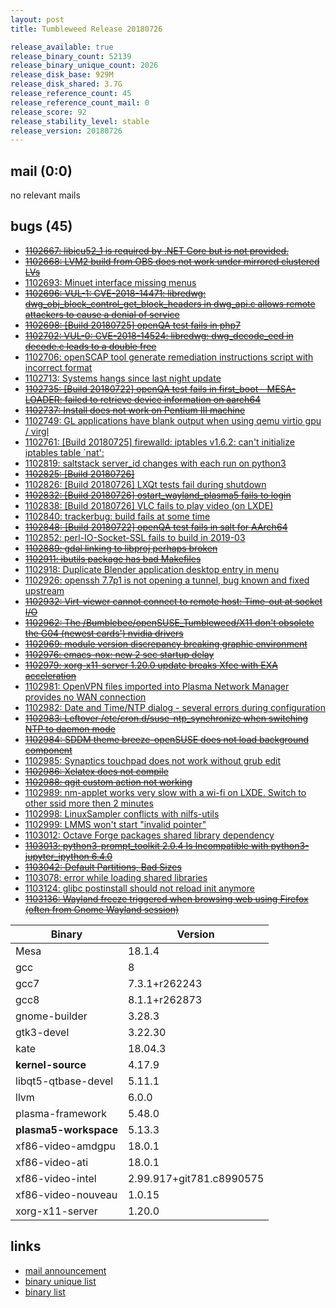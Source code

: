 ```yaml
---
layout: post
title: Tumbleweed Release 20180726

release_available: true
release_binary_count: 52139
release_binary_unique_count: 2026
release_disk_base: 929M
release_disk_shared: 3.7G
release_reference_count: 45
release_reference_count_mail: 0
release_score: 92
release_stability_level: stable
release_version: 20180726
---
```


## mail (0:0)

no relevant mails

## bugs (45)

<!--more-->

- ~~[1102667: libicu52_1 is required by .NET Core but is not provided.](https://bugzilla.opensuse.org/show_bug.cgi?id=1102667)~~
- ~~[1102668: LVM2 build from OBS does not work under mirrored clustered LVs](https://bugzilla.opensuse.org/show_bug.cgi?id=1102668)~~
- [1102693: Minuet interface missing menus](https://bugzilla.opensuse.org/show_bug.cgi?id=1102693)
- ~~[1102696: VUL-1: CVE-2018-14471: libredwg: dwg_obj_block_control_get_block_headers in dwg_api.c allows remote attackers to cause a denial of service](https://bugzilla.opensuse.org/show_bug.cgi?id=1102696)~~
- ~~[1102698: \[Build 20180725\] openQA test fails in php7](https://bugzilla.opensuse.org/show_bug.cgi?id=1102698)~~
- ~~[1102702: VUL-0: CVE-2018-14524: libredwg: dwg_decode_eed in decode.c leads to a double free](https://bugzilla.opensuse.org/show_bug.cgi?id=1102702)~~
- [1102706: openSCAP tool generate remediation instructions script with incorrect format](https://bugzilla.opensuse.org/show_bug.cgi?id=1102706)
- [1102713: Systems hangs since last night update](https://bugzilla.opensuse.org/show_bug.cgi?id=1102713)
- ~~[1102735: \[Build 20180722\] openQA test fails in first_boot - MESA-LOADER: failed to retrieve device information on aarch64](https://bugzilla.opensuse.org/show_bug.cgi?id=1102735)~~
- ~~[1102737: Install does not work on Pentium III machine](https://bugzilla.opensuse.org/show_bug.cgi?id=1102737)~~
- [1102749: GL applications have blank output when using qemu virtio gpu / virgl](https://bugzilla.opensuse.org/show_bug.cgi?id=1102749)
- [1102761: \[Build 20180725\] firewalld: iptables v1.6.2: can't initialize iptables table `nat':](https://bugzilla.opensuse.org/show_bug.cgi?id=1102761)
- [1102819: saltstack server_id changes with each run on python3](https://bugzilla.opensuse.org/show_bug.cgi?id=1102819)
- ~~[1102825: \[Build 20180726\]](https://bugzilla.opensuse.org/show_bug.cgi?id=1102825)~~
- [1102826: \[Build 20180726\] LXQt tests fail during shutdown](https://bugzilla.opensuse.org/show_bug.cgi?id=1102826)
- ~~[1102832: \[Build 20180726\] ostart_wayland_plasma5 fails to login](https://bugzilla.opensuse.org/show_bug.cgi?id=1102832)~~
- [1102838: \[Build 20180726\] VLC fails to play video (on LXDE)](https://bugzilla.opensuse.org/show_bug.cgi?id=1102838)
- [1102840: trackerbug: build fails at some time](https://bugzilla.opensuse.org/show_bug.cgi?id=1102840)
- ~~[1102848: \[Build 20180722\] openQA test fails in salt for AArch64](https://bugzilla.opensuse.org/show_bug.cgi?id=1102848)~~
- [1102852: perl-IO-Socket-SSL fails to build in 2019-03](https://bugzilla.opensuse.org/show_bug.cgi?id=1102852)
- ~~[1102889: gdal linking to libproj perhaps broken](https://bugzilla.opensuse.org/show_bug.cgi?id=1102889)~~
- ~~[1102911: ibutils package has bad Makefiles](https://bugzilla.opensuse.org/show_bug.cgi?id=1102911)~~
- [1102918: Duplicate Blender application desktop entry in menu](https://bugzilla.opensuse.org/show_bug.cgi?id=1102918)
- [1102926: openssh 7.7p1 is not opening a tunnel, bug known and fixed upstream](https://bugzilla.opensuse.org/show_bug.cgi?id=1102926)
- ~~[1102932: Virt-viewer cannot connect to remote host: Time-out at socket I/O](https://bugzilla.opensuse.org/show_bug.cgi?id=1102932)~~
- ~~[1102962: The /Bumblebee/openSUSE_Tumbleweed/X11 don't obsolete the G04 (newest cards') nvidia drivers](https://bugzilla.opensuse.org/show_bug.cgi?id=1102962)~~
- ~~[1102969: module version discrepancy breaking graphic environment](https://bugzilla.opensuse.org/show_bug.cgi?id=1102969)~~
- ~~[1102976: emacs-nox: new 2 sec startup delay](https://bugzilla.opensuse.org/show_bug.cgi?id=1102976)~~
- ~~[1102979: xorg-x11-server 1.20.0 update breaks Xfce with EXA acceleration](https://bugzilla.opensuse.org/show_bug.cgi?id=1102979)~~
- [1102981: OpenVPN files imported into Plasma Network Manager provides no WAN connection](https://bugzilla.opensuse.org/show_bug.cgi?id=1102981)
- [1102982: Date and Time/NTP dialog - several errors during configuration](https://bugzilla.opensuse.org/show_bug.cgi?id=1102982)
- ~~[1102983: Leftover /etc/cron.d/suse-ntp_synchronize when switching NTP to daemon mode](https://bugzilla.opensuse.org/show_bug.cgi?id=1102983)~~
- ~~[1102984: SDDM theme breeze-openSUSE does not load background component](https://bugzilla.opensuse.org/show_bug.cgi?id=1102984)~~
- [1102985: Synaptics touchpad does not work without grub edit](https://bugzilla.opensuse.org/show_bug.cgi?id=1102985)
- ~~[1102986: Xelatex does not compile](https://bugzilla.opensuse.org/show_bug.cgi?id=1102986)~~
- ~~[1102988: qgit custom action not working](https://bugzilla.opensuse.org/show_bug.cgi?id=1102988)~~
- [1102989: nm-applet works very slow with a wi-fi on LXDE. Switch to other ssid more then 2 minutes](https://bugzilla.opensuse.org/show_bug.cgi?id=1102989)
- [1102998: LinuxSampler conflicts with nilfs-utils](https://bugzilla.opensuse.org/show_bug.cgi?id=1102998)
- [1102999: LMMS won't start "invalid pointer"](https://bugzilla.opensuse.org/show_bug.cgi?id=1102999)
- [1103012: Octave Forge packages shared library dependency](https://bugzilla.opensuse.org/show_bug.cgi?id=1103012)
- ~~[1103013: python3-prompt_toolkit 2.0.4 Is Incompatible with python3-jupyter_ipython 6.4.0](https://bugzilla.opensuse.org/show_bug.cgi?id=1103013)~~
- ~~[1103042: Default Partitions, Bad Sizes](https://bugzilla.opensuse.org/show_bug.cgi?id=1103042)~~
- [1103078: error while loading shared libraries](https://bugzilla.opensuse.org/show_bug.cgi?id=1103078)
- [1103124: glibc postinstall should not reload init anymore](https://bugzilla.opensuse.org/show_bug.cgi?id=1103124)
- ~~[1103136: Wayland freeze triggered when browsing web using Firefox (often from Gnome Wayland session)](https://bugzilla.opensuse.org/show_bug.cgi?id=1103136)~~

Binary | Version
--- | ---
Mesa | 18.1.4
gcc | 8
gcc7 | 7.3.1+r262243
gcc8 | 8.1.1+r262873
gnome-builder | 3.28.3
gtk3-devel | 3.22.30
kate | 18.04.3
**kernel-source** | 4.17.9
libqt5-qtbase-devel | 5.11.1
llvm | 6.0.0
plasma-framework | 5.48.0
**plasma5-workspace** | 5.13.3
xf86-video-amdgpu | 18.0.1
xf86-video-ati | 18.0.1
xf86-video-intel | 2.99.917+git781.c8990575
xf86-video-nouveau | 1.0.15
xorg-x11-server | 1.20.0

## links

- [mail announcement](https://lists.opensuse.org/opensuse-factory/2018-07/msg00199.html)
- [binary unique list](http://download.tumbleweed.boombatower.com/20180726/rpm.unique.list)
- [binary list](http://download.tumbleweed.boombatower.com/20180726/rpm.list)
